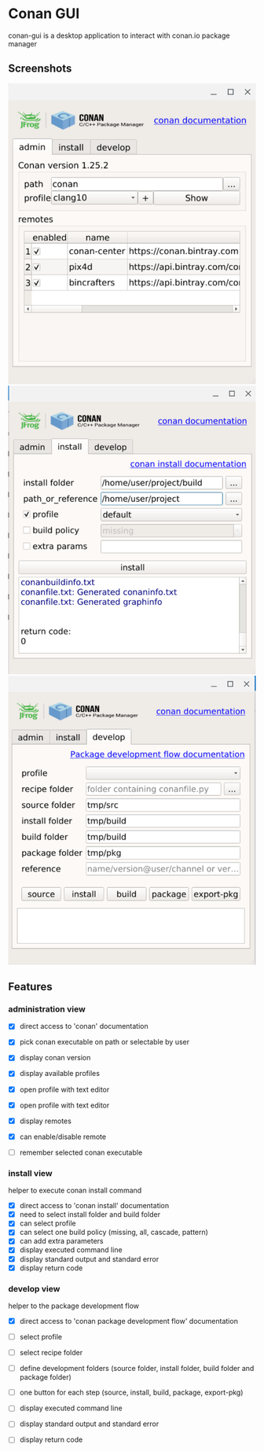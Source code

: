 # Conan GUI

conan-gui is a desktop application to interact with conan.io package manager

## Screenshots

![admin view](doc/conan_admin.png ) ![install view](doc/conan_install.png ) ![develop view](doc/conan_develop.png )

## Features

### administration view

- [x] direct access to 'conan' documentation 
- [x] pick conan executable on path or selectable by user
- [x] display conan version
- [x] display available profiles
- [x] open profile with text editor
- [x] open profile with text editor
- [x] display remotes
- [x] can enable/disable remote

- [ ] remember selected conan executable


### install view
 
 helper to execute conan install command

- [x] direct access to 'conan install' documentation 
- [x] need to select install folder and build folder
- [x] can select profile
- [x] can select one build policy (missing, all, cascade, pattern)
- [x] can add extra parameters
- [x] display executed command line
- [x] display standard output and standard error
- [x] display return code

 ### develop view

helper to the package development flow

- [x] direct access to 'conan package development flow' documentation 
- [ ] select profile
- [ ] select recipe folder
- [ ] define development folders (source folder, install folder, build folder and package folder)
- [ ] one button for each step (source, install, build, package, export-pkg)
- [ ] display executed command line
- [ ] display standard output and standard error
- [ ] display return code

